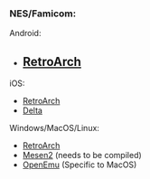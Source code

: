 ### NES/Famicom:

Android:
- [RetroArch](https://www.retroarch.com/?page=platforms)
  - 

iOS:
- [RetroArch](https://apps.apple.com/ca/app/retroarch/id6499539433)
- [Delta](https://apps.apple.com/ca/app/delta-game-emulator/id1048524688)

Windows/MacOS/Linux:
- [RetroArch](https://www.retroarch.com/?page=platforms)
- [Mesen2](https://github.com/SourMesen/Mesen2/) (needs to be compiled)
- [OpenEmu](https://openemu.org) (Specific to MacOS)
